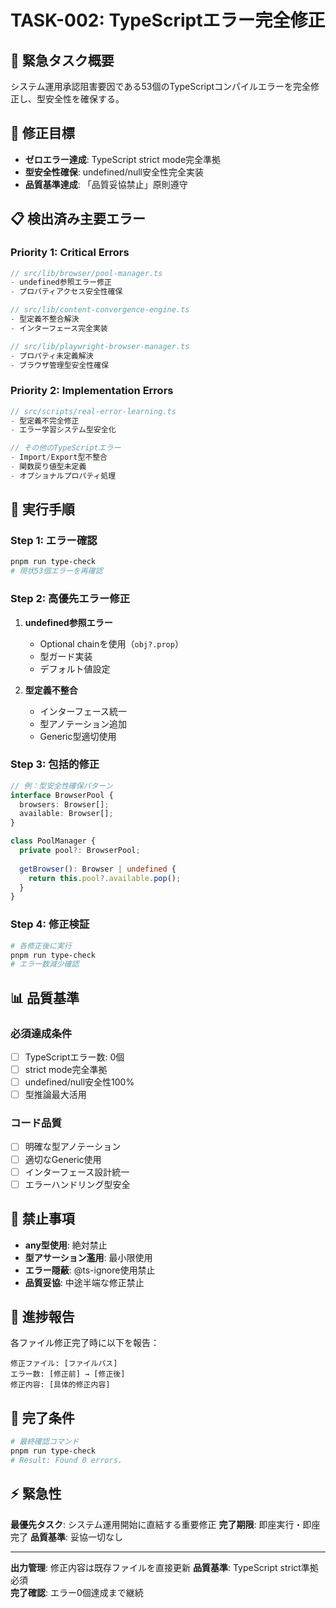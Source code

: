 # TASK-002: TypeScriptエラー完全修正

## 🚨 **緊急タスク概要**
システム運用承認阻害要因である53個のTypeScriptコンパイルエラーを完全修正し、型安全性を確保する。

## 🎯 **修正目標**
- **ゼロエラー達成**: TypeScript strict mode完全準拠
- **型安全性確保**: undefined/null安全性完全実装
- **品質基準達成**: 「品質妥協禁止」原則遵守

## 📋 **検出済み主要エラー**

### **Priority 1: Critical Errors**
```typescript
// src/lib/browser/pool-manager.ts
- undefined参照エラー修正
- プロパティアクセス安全性確保

// src/lib/content-convergence-engine.ts  
- 型定義不整合解決
- インターフェース完全実装

// src/lib/playwright-browser-manager.ts
- プロパティ未定義解決
- ブラウザ管理型安全性確保
```

### **Priority 2: Implementation Errors**
```typescript
// src/scripts/real-error-learning.ts
- 型定義不完全修正
- エラー学習システム型安全化

// その他のTypeScriptエラー
- Import/Export型不整合
- 関数戻り値型未定義
- オプショナルプロパティ処理
```

## 🔧 **実行手順**

### **Step 1: エラー確認**
```bash
pnpm run type-check
# 現状53個エラーを再確認
```

### **Step 2: 高優先エラー修正**
1. **undefined参照エラー**
   - Optional chainを使用（`obj?.prop`）
   - 型ガード実装
   - デフォルト値設定

2. **型定義不整合**
   - インターフェース統一
   - 型アノテーション追加
   - Generic型適切使用

### **Step 3: 包括的修正**
```typescript
// 例：型安全性確保パターン
interface BrowserPool {
  browsers: Browser[];
  available: Browser[];
}

class PoolManager {
  private pool?: BrowserPool;
  
  getBrowser(): Browser | undefined {
    return this.pool?.available.pop();
  }
}
```

### **Step 4: 修正検証**
```bash
# 各修正後に実行
pnpm run type-check
# エラー数減少確認
```

## 📊 **品質基準**

### **必須達成条件**
- [ ] TypeScriptエラー数: 0個
- [ ] strict mode完全準拠
- [ ] undefined/null安全性100%
- [ ] 型推論最大活用

### **コード品質**
- [ ] 明確な型アノテーション
- [ ] 適切なGeneric使用
- [ ] インターフェース設計統一
- [ ] エラーハンドリング型安全

## 🚫 **禁止事項**
- **any型使用**: 絶対禁止
- **型アサーション濫用**: 最小限使用
- **エラー隠蔽**: @ts-ignore使用禁止
- **品質妥協**: 中途半端な修正禁止

## 📝 **進捗報告**
各ファイル修正完了時に以下を報告：
```
修正ファイル: [ファイルパス]
エラー数: [修正前] → [修正後]  
修正内容: [具体的修正内容]
```

## 🎯 **完了条件**
```bash
# 最終確認コマンド
pnpm run type-check
# Result: Found 0 errors.
```

## ⚡ **緊急性**
**最優先タスク**: システム運用開始に直結する重要修正
**完了期限**: 即座実行・即座完了
**品質基準**: 妥協一切なし

---

**出力管理**: 修正内容は既存ファイルを直接更新
**品質基準**: TypeScript strict準拠必須  
**完了確認**: エラー0個達成まで継続